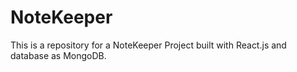 # NoteKeeper

This is a repository for a NoteKeeper Project built with React.js and database as MongoDB.
